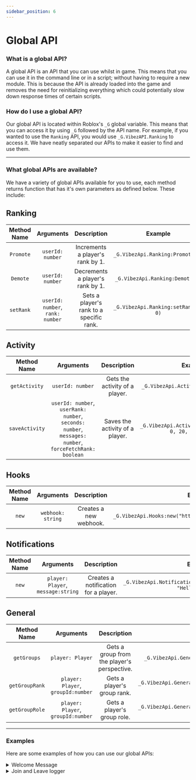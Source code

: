 ```yaml
---
sidebar_position: 6
---
```


# Global API

### What is a global API?
A global API is an API that you can use whilst in game. This means that you can use it in the command line or in a script; without having to require a new module. This is because the API is already loaded into the game and removes the need for reinitializing everything which could potentially slow down response times of certain scripts.

### How do I use a global API?
Our global API is located within Roblox's `_G` global variable. This means that you can access it by using `_G` followed by the API name. For example, if you wanted to use the `Ranking` API, you would use `_G.VibezAPI.Ranking` to access it. We have neatly separated our APIs to make it easier to find and use them.

--------------------

### What global APIs are available?
We have a variety of global APIs available for you to use, each method returns function that has it's own parameters as defined below. These include:

<h2>Ranking</h2>

| Method Name | Arguments | Description | Example |
| :---: | :---: | :---: | :---: |
| `Promote` | `userId: number` | Increments a player's rank by 1. | `_G.VibezApi.Ranking:Promote(1)` |
| `Demote` | `userId: number` | Decrements a player's rank by 1. | `_G.VibezApi.Ranking:Demote(1)` |
| `setRank` | `userId: number`,<br />`rank: number` | Sets a player's rank to a specific rank. | `_G.VibezApi.Ranking:setRank(1, 0)` |

<h2>Activity</h2>

| Method Name | Arguments | Description | Example |
| :---: | :---: | :---: | :---: |
| `getActivity` | `userId: number` | Gets the activity of a player. | `_G.VibezApi.Activity:getActivity(1)` |
| `saveActivity` | `userId: number`,<br />`userRank: number`,<br />`seconds: number`,<br />`messages: number`,<br />`forceFetchRank: boolean` | Saves the activity of a player. | `_G.VibezApi.Activity:saveActivity(1, 0, 20, 0, false)` |

<h2>Hooks</h2>

| Method Name | Arguments | Description | Example |
| :---: | :---: | :---: | :---: |
| `new` | `webhook: string` | Creates a new webhook. | `_G.VibezApi.Hooks:new("https://discord.com/api/webhooks/")` |

<h2>Notifications</h2>

| Method Name | Arguments | Description | Example |
| :---: | :---: | :---: | :---: |
| `new` | `player: Player`,<br />`message:string` | Creates a notification for a player. | `_G.VibezApi.Notifications:new(game.Players.ltsRune, "Hello World!")` |

<h2>General</h2>

| Method Name | Arguments | Description | Example |
| :---: | :---: | :---: | :---: |
| `getGroups` | `player: Player` | Gets a group from the player's perspective. | `_G.VibezApi.General:getGroup(game.Players.ltsRune)` |
| `getGroupRank` | `player: Player`,<br />`groupId:number` | Gets a player's group rank. | `_G.VibezApi.General:getGroupRank(game.Players.ltsRune, 0)` |
| `getGroupRole` | `player: Player`,<br />`groupId:number` | Gets a player's group role. | `_G.VibezApi.General:getGroupRole(game.Players.ltsRune, 0)` |

--------------------

### Examples
Here are some examples of how you can use our global APIs:

<details>
<summary>Welcome Message</summary>
<br />

```lua title="ServerScriptService/Welcome_Message.lua"
local function onPlayerAdded(Player: Player)
    local vibezGlobal = _G["VibezApi"]

    while vibezGlobal == nil do
        vibezGlobal = _G["VibezApi"]
        task.wait(.25)
    end

    vibezGlobal.Notifications:new(Player, "Welcome to the game!")
end

game:GetService("Players").PlayerAdded:Connect(onPlayerAdded)
```

</details>

<details>
<summary>Join and Leave logger</summary>
<br />

```lua title="ServerScriptService/Join_Logger_And_Leave_Logger.lua"
local Players = game:GetService("Players")

local function onPlayerAdded(Player: Player)
    local vibezGlobal = _G["VibezApi"]

    while vibezGlobal == nil do
        vibezGlobal = _G["VibezApi"]
        task.wait(.25)
    end

    local webHook = vibezGlobal.Hooks:new("https://discord.com/api/webhooks/")
    webHook
        :setContent(
            string.format(
                "[**%s**](<https://www.roblox.com/users/%d/profile>) has joined the game!",
                Player.Name,
                Player.UserId
            )
        )
        :Send()
end

local function onPlayerLeft(Player: Player)
    local vibezGlobal = _G["VibezApi"]

    while vibezGlobal == nil do
        vibezGlobal = _G["VibezApi"]
        task.wait(.25)
    end

    local webHook = vibezGlobal.Hooks:new("https://discord.com/api/webhooks/")
    webHook
        :setContent(
            string.format(
                "[**%s**](<https://www.roblox.com/users/%d/profile>) has left the game!",
                Player.Name,
                Player.UserId
            )
        )
        :Send()
end

Players.PlayerAdded:Connect(onPlayerAdded)
Players.PlayerRemoving:Connect(onPlayerLeft)
```

</details>